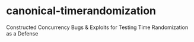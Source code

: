 # canonical-timerandomization
Constructed Concurrency Bugs &amp; Exploits for Testing Time Randomization as a Defense
